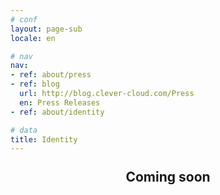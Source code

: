 ```yaml
---
# conf
layout: page-sub
locale: en

# nav
nav:
- ref: about/press
- ref: blog
  url: http://blog.clever-cloud.com/Press
  en: Press Releases
- ref: about/identity

# data
title: Identity
---
```

<div style="width:100%; height: 100px;">
	<h2 class="coming-soon" style="text-align: center;margin-top: 5%;padding-top: 0px;">Coming soon</h2>
</div>

